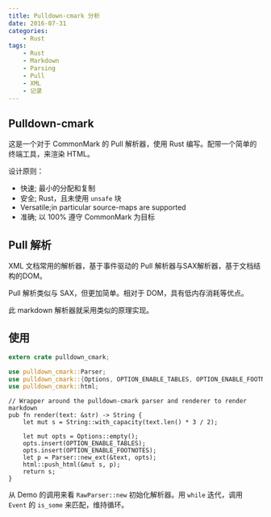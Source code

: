 ```yaml
---
title: Pulldown-cmark 分析
date: 2016-07-31
categories:
    - Rust
tags:
    - Rust
    - Markdown
    - Parsing
    - Pull
    - XML
    - 记录
---
```


## Pulldown-cmark

这是一个对于 CommonMark 的 Pull 解析器，使用 Rust 编写。配带一个简单的终端工具，来渲染 HTML。

设计原则：

* 快速; 最小的分配和复制
* 安全; Rust，且未使用 `unsafe` 块
* Versatile;in particular source-maps are supported
* 准确; 以 100% 遵守 CommonMark 为目标

<!--more-->

## Pull 解析

XML 文档常用的解析器，基于事件驱动的 Pull 解析器与SAX解析器，基于文档结构的DOM。

Pull 解析类似与 SAX，但更加简单。相对于 DOM，具有低内存消耗等优点。

此 markdown 解析器就采用类似的原理实现。


## 使用

```rust
extern crate pulldown_cmark;

use pulldown_cmark::Parser;
use pulldown_cmark::{Options, OPTION_ENABLE_TABLES, OPTION_ENABLE_FOOTNOTES};
use pulldown_cmark::html;
```

```
// Wrapper around the pulldown-cmark parser and renderer to render markdown
pub fn render(text: &str) -> String {
    let mut s = String::with_capacity(text.len() * 3 / 2);

    let mut opts = Options::empty();
    opts.insert(OPTION_ENABLE_TABLES);
    opts.insert(OPTION_ENABLE_FOOTNOTES);
    let p = Parser::new_ext(&text, opts);
    html::push_html(&mut s, p);
    return s;
}
```

从 Demo 的调用来看 `RawParser::new` 初始化解析器。用 `while` 迭代，调用  `Event` 的 `is_some` 来匹配，维持循环。




